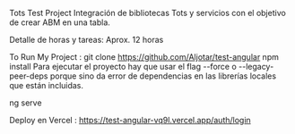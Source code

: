 Tots Test Project
Integración de bibliotecas Tots y servicios con el objetivo de crear ABM en una tabla.

Detalle de horas y tareas:
Aprox. 12 horas

To Run My Project :
git clone https://github.com/Aljotar/test-angular
npm install
Para ejecutar el proyecto hay que usar el flag --force o --legacy-peer-deps porque sino da error de dependencias en las librerías locales que están incluidas.

ng serve

Deploy en Vercel : https://test-angular-vq9l.vercel.app/auth/login
